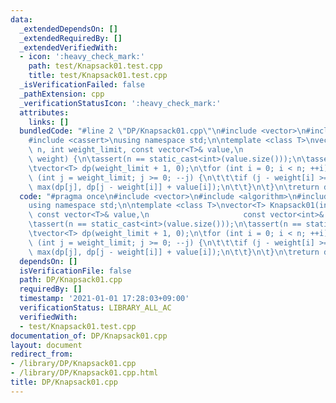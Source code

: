 ```yaml
---
data:
  _extendedDependsOn: []
  _extendedRequiredBy: []
  _extendedVerifiedWith:
  - icon: ':heavy_check_mark:'
    path: test/Knapsack01.test.cpp
    title: test/Knapsack01.test.cpp
  _isVerificationFailed: false
  _pathExtension: cpp
  _verificationStatusIcon: ':heavy_check_mark:'
  attributes:
    links: []
  bundledCode: "#line 2 \"DP/Knapsack01.cpp\"\n#include <vector>\n#include <algorithm>\n\
    #include <cassert>\nusing namespace std;\n\ntemplate <class T>\nvector<T> Knapsack01(int\
    \ n, int weight_limit, const vector<T>& value,\n                     const vector<int>&\
    \ weight) {\n\tassert(n == static_cast<int>(value.size()));\n\tassert(n == static_cast<int>(weight.size()));\n\
    \tvector<T> dp(weight_limit + 1, 0);\n\tfor (int i = 0; i < n; ++i) {\n\t\tfor\
    \ (int j = weight_limit; j >= 0; --j) {\n\t\t\tif (j - weight[i] >= 0) dp[j] =\
    \ max(dp[j], dp[j - weight[i]] + value[i]);\n\t\t}\n\t}\n\treturn dp;\n}\n"
  code: "#pragma once\n#include <vector>\n#include <algorithm>\n#include <cassert>\n\
    using namespace std;\n\ntemplate <class T>\nvector<T> Knapsack01(int n, int weight_limit,\
    \ const vector<T>& value,\n                     const vector<int>& weight) {\n\
    \tassert(n == static_cast<int>(value.size()));\n\tassert(n == static_cast<int>(weight.size()));\n\
    \tvector<T> dp(weight_limit + 1, 0);\n\tfor (int i = 0; i < n; ++i) {\n\t\tfor\
    \ (int j = weight_limit; j >= 0; --j) {\n\t\t\tif (j - weight[i] >= 0) dp[j] =\
    \ max(dp[j], dp[j - weight[i]] + value[i]);\n\t\t}\n\t}\n\treturn dp;\n}\n"
  dependsOn: []
  isVerificationFile: false
  path: DP/Knapsack01.cpp
  requiredBy: []
  timestamp: '2021-01-01 17:28:03+09:00'
  verificationStatus: LIBRARY_ALL_AC
  verifiedWith:
  - test/Knapsack01.test.cpp
documentation_of: DP/Knapsack01.cpp
layout: document
redirect_from:
- /library/DP/Knapsack01.cpp
- /library/DP/Knapsack01.cpp.html
title: DP/Knapsack01.cpp
---
```

